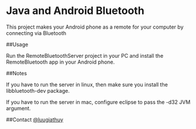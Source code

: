Java and Android Bluetooth
=====================

This project makes your Android phone as a remote for your computer by connecting via Bluetooth

##Usage

Run the RemoteBluetoothServer project in your PC and install the RemoteBluetooth app in your Android phone.

##Notes

If you have to run the server in linux, then make sure you install the libbluetooth-dev package.

If you have to run the server in mac, configure eclipse to pass the -d32 JVM argument.

##Contact
[@luugiathuy](http://twitter.com/luugiathuy)
